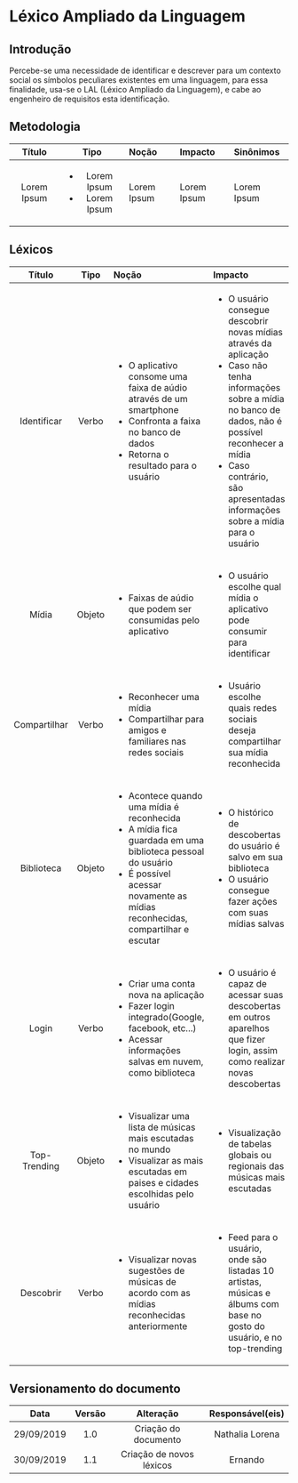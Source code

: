 # Léxico Ampliado da Linguagem

## Introdução

Percebe-se uma necessidade de identificar e descrever para um contexto social os símbolos peculiares existentes em uma linguagem, para essa finalidade, usa-se o LAL (Léxico Ampliado da Linguagem), e cabe ao engenheiro de requisitos esta identificação.

## Metodologia

| Título | Tipo | Noção | Impacto | Sinônimos |
| :----: | :--: | :---- | :------ | :-------- |  
| Lorem Ipsum | <ul><li>Lorem Ipsum</li><li>Lorem Ipsum</li></ul> | Lorem Ipsum | Lorem Ipsum | Lorem Ipsum |

## Léxicos

| Título | Tipo | Noção | Impacto | Sinônimos |
| :----: | :--: | :---- | :------ | :-------- |
| Identificar | Verbo | <ul><li>O aplicativo consome uma faixa de aúdio através de um smartphone<li>Confronta a faixa no banco de dados</li><li>Retorna o resultado para o usuário</li></ul> | <ul><li>O usuário consegue descobrir novas mídias através da aplicação</li><li>Caso não tenha informações sobre a mídia no banco de dados, não é possível reconhecer a mídia</li><li>Caso contrário, são apresentadas informações sobre a mídia para o usuário</li></ul> | Reconhecer |
| Mídia | Objeto | <ul><li>Faixas de aúdio que podem ser consumidas pelo aplicativo</li></ul> | <ul><li>O usuário escolhe qual mídia o aplicativo pode consumir para identificar</li></ul> | Música, Podcast, Propaganda, Aúdio, Conteúdo |
| Compartilhar | Verbo | <ul><li>Reconhecer uma mídia</li><li>Compartilhar para amigos e familiares nas redes sociais</li></ul> | <ul><li>Usuário escolhe quais redes sociais deseja compartilhar sua mídia reconhecida</li></ul> | - |
| Biblioteca | Objeto | <ul><li>Acontece quando uma mídia é reconhecida</li><li>A mídia fica guardada em uma biblioteca pessoal do usuário</li><li>É possível acessar novamente as mídias reconhecidas, compartilhar e escutar</li></ul> | <ul><li>O histórico de descobertas do usuário é salvo em sua biblioteca</li><li>O usuário consegue fazer ações com suas mídias salvas</li></ul> | - |
| Login | Verbo | <ul><li>Criar uma conta nova na aplicação</li><li>Fazer login integrado(Google, facebook, etc...)</li><li>Acessar informações salvas em nuvem, como biblioteca</li></ul> | <ul><li>O usuário é capaz de acessar suas descobertas em outros aparelhos que fizer login, assim como realizar novas descobertas</li></ul> | Conectar, Entrar |
| Top-Trending | Objeto | <ul><li>Visualizar uma lista de músicas mais escutadas no mundo</li><li>Visualizar as mais escutadas em paises e cidades escolhidas pelo usuário</li></ul> | <ul><li>Visualização de tabelas globais ou regionais das músicas mais escutadas</li></ul> | Tops |
| Descobrir | Verbo | <ul><li>Visualizar novas sugestões de músicas de acordo com as mídias reconhecidas anteriormente</li></ul> | <ul><li>Feed para o usuário, onde são listadas 10 artistas, músicas e álbums com base no gosto do usuário, e no top-trending</li></ul> | Feed |


## Versionamento do documento

|Data|Versão|Alteração|Responsável(eis)|
|:--:|:----:|:-------:|:---:|
| 29/09/2019 | 1.0 | Criação do documento | Nathalia Lorena |
| 30/09/2019 | 1.1 | Criação de novos léxicos | Ernando |